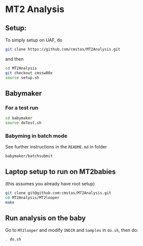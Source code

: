 # MT2 Analysis
## Setup:
To simply setup on UAF, do
``` bash
git clone https://github.com/cmstas/MT2Analysis.git
```
and then 
``` bash
cd MT2Analysis
git checkout cmssw80x
source setup.sh
```

## Babymaker
### For a test run
``` bash
cd babymaker
source doTest.sh
```
### Babyming in batch mode
See further instructions in the `README.md` in folder
```
babymaker/batchsubmit
```

## Laptop setup to run on MT2babies
(this assumes you already have root setup)
``` bash
git clone git@github.com:cmstas/MT2Analysis.git
cd MT2Analysis/MT2looper
make
```

## Run analysis on the baby
Go to `MT2looper` and modify `INDIR` and `Samples` in `do.sh`, then do:
``` bash
. do.sh
```

